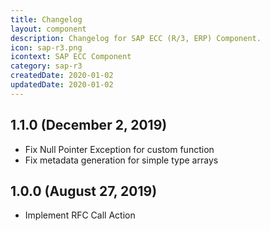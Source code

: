 ```yaml
---
title: Changelog
layout: component
description: Changelog for SAP ECC (R/3, ERP) Component.
icon: sap-r3.png
icontext: SAP ECC Component
category: sap-r3
createdDate: 2020-01-02
updatedDate: 2020-01-02
---
```


## 1.1.0 (December 2, 2019)

* Fix Null Pointer Exception for custom function
* Fix metadata generation for simple type arrays

## 1.0.0 (August 27, 2019)

* Implement RFC Call Action
